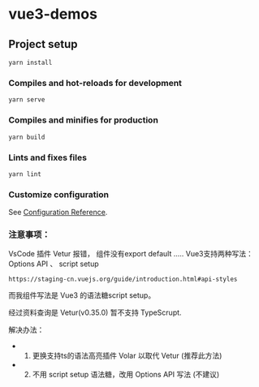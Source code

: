 # vue3-demos

## Project setup
```
yarn install
```

### Compiles and hot-reloads for development
```
yarn serve
```

### Compiles and minifies for production
```
yarn build
```

### Lints and fixes files
```
yarn lint
```

### Customize configuration
See [Configuration Reference](https://cli.vuejs.org/config/).


### 注意事项：
VsCode 插件 Vetur 报错， 组件没有export default ..... 
Vue3支持两种写法： Options API 、 script setup
```
https://staging-cn.vuejs.org/guide/introduction.html#api-styles
```
而我组件写法是 Vue3 的语法糖script setup。

经过资料查询是 Vetur(v0.35.0) 暂不支持 TypeScrupt.

解决办法：
- 1. 更换支持ts的语法高亮插件 Volar 以取代 Vetur (推荐此方法)
- 2. 不用 script setup 语法糖，改用 Options API 写法 (不建议)

